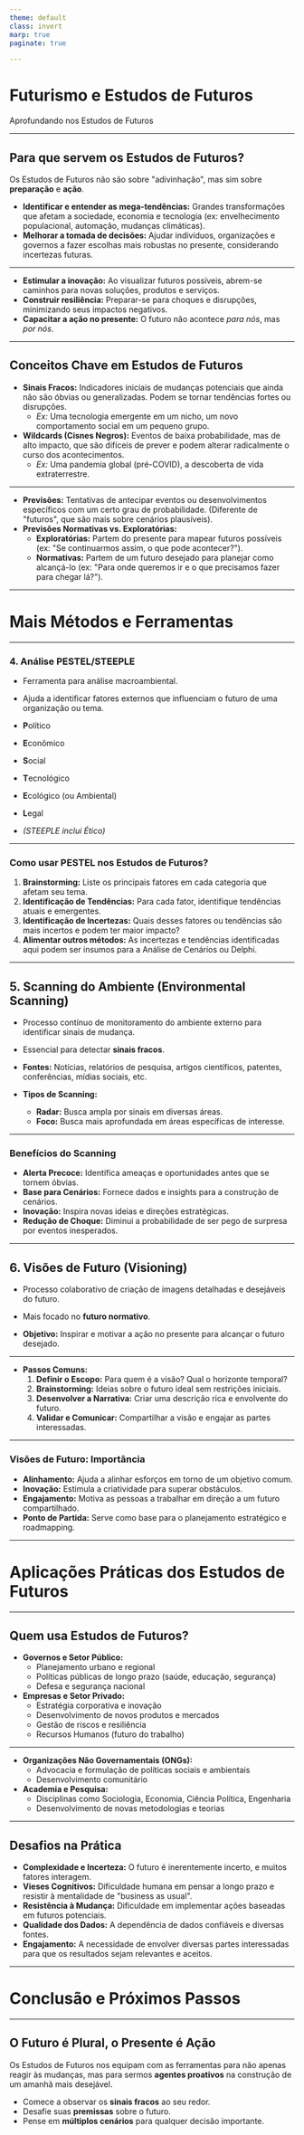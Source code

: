 ```yaml
---
theme: default
class: invert
marp: true
paginate: true

---
```



# Futurismo e Estudos de Futuros


 Aprofundando nos Estudos de Futuros

---

## Para que servem os Estudos de Futuros?

Os Estudos de Futuros não são sobre "adivinhação", mas sim sobre **preparação** e **ação**.

* **Identificar e entender as mega-tendências:** Grandes transformações que afetam a sociedade, economia e tecnologia (ex: envelhecimento populacional, automação, mudanças climáticas).
* **Melhorar a tomada de decisões:** Ajudar indivíduos, organizações e governos a fazer escolhas mais robustas no presente, considerando incertezas futuras.

---
* **Estimular a inovação:** Ao visualizar futuros possíveis, abrem-se caminhos para novas soluções, produtos e serviços.
* **Construir resiliência:** Preparar-se para choques e disrupções, minimizando seus impactos negativos.
* **Capacitar a ação no presente:** O futuro não acontece *para nós*, mas *por nós*.

---

## Conceitos Chave em Estudos de Futuros

* **Sinais Fracos:** Indicadores iniciais de mudanças potenciais que ainda não são óbvias ou generalizadas. Podem se tornar tendências fortes ou disrupções.
    * *Ex:* Uma tecnologia emergente em um nicho, um novo comportamento social em um pequeno grupo.
* **Wildcards (Cisnes Negros):** Eventos de baixa probabilidade, mas de alto impacto, que são difíceis de prever e podem alterar radicalmente o curso dos acontecimentos.
    * *Ex:* Uma pandemia global (pré-COVID), a descoberta de vida extraterrestre.
---

* **Previsões:** Tentativas de antecipar eventos ou desenvolvimentos específicos com um certo grau de probabilidade. (Diferente de "futuros", que são mais sobre cenários plausíveis).
* **Previsões Normativas vs. Exploratórias:**
    * **Exploratórias:** Partem do presente para mapear futuros possíveis (ex: "Se continuarmos assim, o que pode acontecer?").
    * **Normativas:** Partem de um futuro desejado para planejar como alcançá-lo (ex: "Para onde queremos ir e o que precisamos fazer para chegar lá?").

---

# Mais Métodos e Ferramentas

---

### 4. **Análise PESTEL/STEEPLE**

* Ferramenta para análise macroambiental.
* Ajuda a identificar fatores externos que influenciam o futuro de uma organização ou tema.

* **P**olítico
* **E**conômico
* **S**ocial
* **T**ecnológico
* **E**cológico (ou Ambiental)
* **L**egal

* *(STEEPLE inclui Ético)*

---

### Como usar PESTEL nos Estudos de Futuros?

1.  **Brainstorming:** Liste os principais fatores em cada categoria que afetam seu tema.
2.  **Identificação de Tendências:** Para cada fator, identifique tendências atuais e emergentes.
3.  **Identificação de Incertezas:** Quais desses fatores ou tendências são mais incertos e podem ter maior impacto?
4.  **Alimentar outros métodos:** As incertezas e tendências identificadas aqui podem ser insumos para a Análise de Cenários ou Delphi.

---

## 5. **Scanning do Ambiente (Environmental Scanning)**

* Processo contínuo de monitoramento do ambiente externo para identificar sinais de mudança.
* Essencial para detectar **sinais fracos**.

* **Fontes:** Notícias, relatórios de pesquisa, artigos científicos, patentes, conferências, mídias sociais, etc.
* **Tipos de Scanning:**
    * **Radar:** Busca ampla por sinais em diversas áreas.
    * **Foco:** Busca mais aprofundada em áreas específicas de interesse.

---

### Benefícios do Scanning

* **Alerta Precoce:** Identifica ameaças e oportunidades antes que se tornem óbvias.
* **Base para Cenários:** Fornece dados e insights para a construção de cenários.
* **Inovação:** Inspira novas ideias e direções estratégicas.
* **Redução de Choque:** Diminui a probabilidade de ser pego de surpresa por eventos inesperados.

---

## 6. **Visões de Futuro (Visioning)**

* Processo colaborativo de criação de imagens detalhadas e desejáveis do futuro.
* Mais focado no **futuro normativo**.

* **Objetivo:** Inspirar e motivar a ação no presente para alcançar o futuro desejado.
---
* **Passos Comuns:**
    1.  **Definir o Escopo:** Para quem é a visão? Qual o horizonte temporal?
    2.  **Brainstorming:** Ideias sobre o futuro ideal sem restrições iniciais.
    3.  **Desenvolver a Narrativa:** Criar uma descrição rica e envolvente do futuro.
    4.  **Validar e Comunicar:** Compartilhar a visão e engajar as partes interessadas.

---

### Visões de Futuro: Importância

* **Alinhamento:** Ajuda a alinhar esforços em torno de um objetivo comum.
* **Inovação:** Estimula a criatividade para superar obstáculos.
* **Engajamento:** Motiva as pessoas a trabalhar em direção a um futuro compartilhado.
* **Ponto de Partida:** Serve como base para o planejamento estratégico e roadmapping.

---

# Aplicações Práticas dos Estudos de Futuros

---

## Quem usa Estudos de Futuros?

* **Governos e Setor Público:**
    * Planejamento urbano e regional
    * Políticas públicas de longo prazo (saúde, educação, segurança)
    * Defesa e segurança nacional
* **Empresas e Setor Privado:**
    * Estratégia corporativa e inovação
    * Desenvolvimento de novos produtos e mercados
    * Gestão de riscos e resiliência
    * Recursos Humanos (futuro do trabalho)
---

* **Organizações Não Governamentais (ONGs):**
    * Advocacia e formulação de políticas sociais e ambientais
    * Desenvolvimento comunitário
* **Academia e Pesquisa:**
    * Disciplinas como Sociologia, Economia, Ciência Política, Engenharia
    * Desenvolvimento de novas metodologias e teorias

---

## Desafios na Prática

* **Complexidade e Incerteza:** O futuro é inerentemente incerto, e muitos fatores interagem.
* **Vieses Cognitivos:** Dificuldade humana em pensar a longo prazo e resistir à mentalidade de "business as usual".
* **Resistência à Mudança:** Dificuldade em implementar ações baseadas em futuros potenciais.
* **Qualidade dos Dados:** A dependência de dados confiáveis e diversas fontes.
* **Engajamento:** A necessidade de envolver diversas partes interessadas para que os resultados sejam relevantes e aceitos.

---

# Conclusão e Próximos Passos

---

## O Futuro é Plural, o Presente é Ação

Os Estudos de Futuros nos equipam com as ferramentas para não apenas reagir às mudanças, mas para sermos **agentes proativos** na construção de um amanhã mais desejável.

* Comece a observar os **sinais fracos** ao seu redor.
* Desafie suas **premissas** sobre o futuro.
* Pense em **múltiplos cenários** para qualquer decisão importante.

